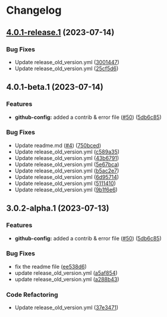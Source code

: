 # Changelog

## [4.0.1-release.1](https://github.com/KWONJAE/github-issue-templates/compare/v4.0.1-beta.1...v4.0.1-release.1) (2023-07-14)


### Bug Fixes

* Update release_old_version.yml ([3001447](https://github.com/KWONJAE/github-issue-templates/commit/30014471f8deec26e162a6217a95629e0b5003b0))
* Update release_old_version.yml ([25cf5d6](https://github.com/KWONJAE/github-issue-templates/commit/25cf5d64afd8be324f68c52f0f1064b235a4f5ee))

## 4.0.1-beta.1 (2023-07-14)


### Features

* **github-config:** added a contrib & error file ([#50](https://github.com/KWONJAE/github-issue-templates/issues/50)) ([5db6c85](https://github.com/KWONJAE/github-issue-templates/commit/5db6c85bbcbaf6a1e838d318e55c517d4db07b07))


### Bug Fixes

* Update readme.md ([#4](https://github.com/KWONJAE/github-issue-templates/issues/4)) ([750bced](https://github.com/KWONJAE/github-issue-templates/commit/750bced3ae686f0656dfb6462c8e04b04221518a))
* Update release_old_version.yml ([c589a35](https://github.com/KWONJAE/github-issue-templates/commit/c589a35c26861e34e25d6ed685b98e88ca00ce39))
* Update release_old_version.yml ([43b6791](https://github.com/KWONJAE/github-issue-templates/commit/43b679186b50ace7bd4b8ed0497e9b92682ffcaa))
* Update release_old_version.yml ([5e67bca](https://github.com/KWONJAE/github-issue-templates/commit/5e67bca7e83f55579bf99feb2f1e12c200841f43))
* Update release_old_version.yml ([b5ac2e7](https://github.com/KWONJAE/github-issue-templates/commit/b5ac2e727c2acd0ffcece17b13cf5f6178e04d26))
* Update release_old_version.yml ([6d95714](https://github.com/KWONJAE/github-issue-templates/commit/6d95714420759eddf230bbad4dd027e8a670a1de))
* Update release_old_version.yml ([5111410](https://github.com/KWONJAE/github-issue-templates/commit/5111410c952d3d874f142cb231e03091b0f5d1fb))
* Update release_old_version.yml ([9b1f6e6](https://github.com/KWONJAE/github-issue-templates/commit/9b1f6e69285faeefbd0e588990959c6551adadbd))

## 3.0.2-alpha.1 (2023-07-13)


### Features

* **github-config:** added a contrib & error file ([#50](https://github.com/KWONJAE/github-issue-templates/issues/50)) ([5db6c85](https://github.com/KWONJAE/github-issue-templates/commit/5db6c85bbcbaf6a1e838d318e55c517d4db07b07))


### Bug Fixes

* fix the readme file ([ee538d6](https://github.com/KWONJAE/github-issue-templates/commit/ee538d6b7e16fb14d9e6bfb031f0271ebdda2513))
* update release_old_version.yml ([a5af854](https://github.com/KWONJAE/github-issue-templates/commit/a5af854623ea2777a1d2c1f2d25e5c3801c0b557))
* update release_old_version.yml ([a288b43](https://github.com/KWONJAE/github-issue-templates/commit/a288b43f4bdfff32a6ba2f6f1325a68c1db318e7))


### Code Refactoring

* Update release_old_version.yml ([37e3471](https://github.com/KWONJAE/github-issue-templates/commit/37e34719d619be0ca83ca357f859dc2930a0cf54))
